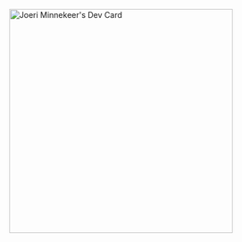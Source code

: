 <a href="https://app.daily.dev/Joeri"><img src="https://api.daily.dev/devcards/7c0ef135e04c4f53888b7b22ea81d39e.png?r=jed" width="400" alt="Joeri Minnekeer's Dev Card"/></a>
